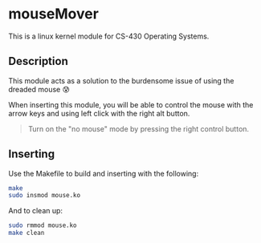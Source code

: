 # mouseMover

This is a linux kernel module for CS-430 Operating Systems.

## Description

This module acts as a solution to the burdensome issue of using the dreaded mouse :cold_sweat:

When inserting this module, you will be able to control the mouse with the arrow keys and using left click with the right alt button.
> Turn on the "no mouse" mode by pressing the right control button.

## Inserting

Use the Makefile to build and inserting with the following:

```bash
make
sudo insmod mouse.ko
```

And to clean up:

```bash
sudo rmmod mouse.ko
make clean
```
